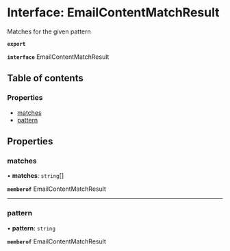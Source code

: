 # Interface: EmailContentMatchResult

Matches for the given pattern

**`export`**

**`interface`** EmailContentMatchResult

## Table of contents

### Properties

- [matches](EmailContentMatchResult.md#matches)
- [pattern](EmailContentMatchResult.md#pattern)

## Properties

### <a id="matches" name="matches"></a> matches

• **matches**: `string`[]

**`memberof`** EmailContentMatchResult

___

### <a id="pattern" name="pattern"></a> pattern

• **pattern**: `string`

**`memberof`** EmailContentMatchResult
